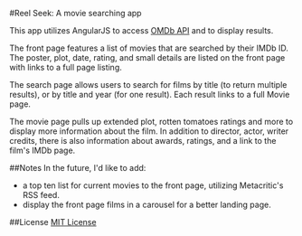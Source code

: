 #Reel Seek: A movie searching app

This app utilizes AngularJS to access [OMDb API](http://www.omdbapi.com/) and to display results.

The front page features a list of movies that are searched by their IMDb ID. The poster, plot, date, rating, and small details are listed on the front page with links to a full page listing.

The search page allows users to search for films by title (to return multiple results), or by title and year (for one result). Each result links to a full Movie page.

The movie page pulls up extended plot, rotten tomatoes ratings and more to display more information about the film. In addition to director, actor, writer credits, there is also information about awards, ratings, and a link to the film's IMDb page.

##Notes
In the future, I'd like to add:
 * a top ten list for current movies to the front page, utilizing Metacritic's RSS feed.
 * display the front page films in a carousel for a better landing page.

##License
[MIT License](http://revolunet.mit-license.org/)
